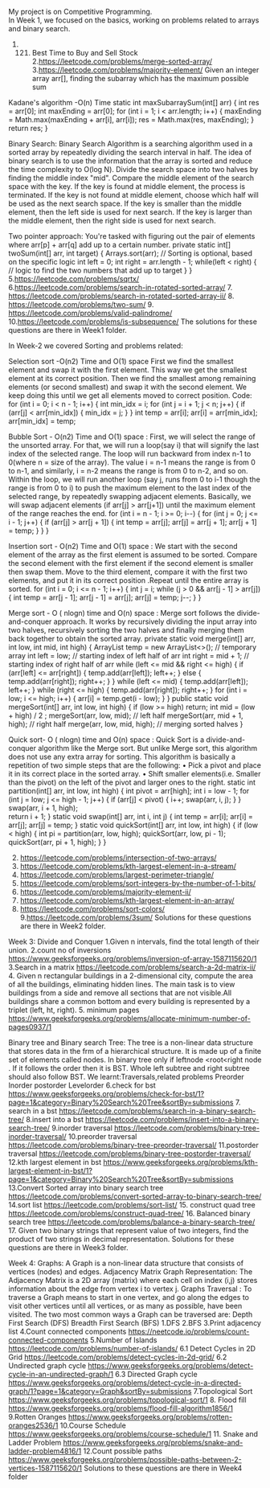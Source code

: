My project is on Competitive Programming.<br>
In Week 1, we focused on the basics, working on problems related to arrays and binary search.  
1. 121. Best Time to Buy and Sell Stock
2.https://leetcode.com/problems/merge-sorted-array/
3.https://leetcode.com/problems/majority-element/
Given an integer array arr[], finding the subarray which has the maximum possible sum

Kadane's algorithm -O(n) Time
static int maxSubarraySum(int[] arr) {
        int res = arr[0];
        int maxEnding = arr[0];
        for (int i = 1; i < arr.length; i++) {
            maxEnding = Math.max(maxEnding + arr[i], arr[i]);
            res = Math.max(res, maxEnding);
        }
        return res;
    }
    
Binary Search:
Binary Search Algorithm is a searching algorithm used in a sorted array by repeatedly dividing the search interval in half. The idea of binary search is to use the information that the array is sorted and reduce the time complexity to O(log N). 
Divide the search space into two halves by finding the middle index "mid".
Compare the middle element of the search space with the key. 
If the key is found at middle element, the process is terminated.
If the key is not found at middle element, choose which half will be used as the next search space.
If the key is smaller than the middle element, then the left side is used for next search.
If the key is larger than the middle element, then the right side is used for next search.

Two pointer approach:
You're tasked with figuring out the pair of elements where arr[p] + arr[q] add up to a certain number. 
private static int[] twoSum(int[] arr, int target) {
    Arrays.sort(arr); // Sorting is optional, based on the specific logic
    int left = 0;
    int right = arr.length - 1;
    while(left < right) {
        // logic to find the two numbers that add up to target
    }
}
5.https://leetcode.com/problems/sqrtx/
6.https://leetcode.com/problems/search-in-rotated-sorted-array/
7. https://leetcode.com/problems/search-in-rotated-sorted-array-ii/
8. https://leetcode.com/problems/two-sum/
9. https://leetcode.com/problems/valid-palindrome/
10.https://leetcode.com/problems/is-subsequence/
The solutions for these questions are there in Week1 folder.

In Week-2 we covered Sorting and problems related:

Selection sort -O(n2) Time and O(1) space 
First we find the smallest element and swap it with the first element. This way we get the 
smallest element at its correct position. Then we find the smallest among remaining 
elements (or second smallest) and swap it with the second element. We keep doing this until 
we get all elements moved to correct position. 
Code: 
  for (int i = 0; i < n - 1; i++) { 
  int min_idx = i; 
  for (int j = i + 1; j < n; j++) { 
  if (arr[j] < arr[min_idx]) { 
  min_idx = j; 
  } 
  } 
  int temp = arr[i]; 
  arr[i] = arr[min_idx]; 
  arr[min_idx] = temp; 

Bubble Sort - O(n2) Time and O(1) space : 
First, we will select the range of the unsorted array. For that, we will run a loop(say i) that 
will signify the last index of the selected range. The loop will run backward from index n-1 to 
0(where n = size of the array). The value i = n-1 means the range is from 0 to n-1, and 
similarly, i = n-2 means the range is from 0 to n-2, and so on. 
Within the loop, we will run another loop (say j, runs from 0 to i-1 though the range is from 
0 to i) to push the maximum element to the last index of the selected range, by repeatedly 
swapping adjacent elements. 
Basically, we will swap adjacent elements (if arr[j] > arr[j+1]) until the maximum element of 
the range reaches the end. 
for (int i = n - 1; i >= 0; i--) { 
for (int j = 0; j <= i - 1; j++) { 
if (arr[j] > arr[j + 1]) { 
int temp = arr[j]; 
arr[j] = arr[j + 1]; 
arr[j + 1] = temp; 
} 
} 
}

Insertion sort - O(n2) Time and O(1) space : 
We start with the second element of the array as the first element is assumed to be sorted. 
Compare the second element with the first element if the second element is smaller then 
swap them. Move to the third element, compare it with the first two elements, and put it in 
its correct position .Repeat until the entire array is sorted. 
for (int i = 0; i <= n - 1; i++) { 
int j = i; 
while (j > 0 && arr[j - 1] > arr[j]) { 
int temp = arr[j - 1]; 
arr[j - 1] = arr[j]; 
arr[j] = temp; 
j--; 
} 
}

Merge sort - O ( nlogn) time and O(n) space : 
Merge sort follows the divide-and-conquer approach. It works by recursively dividing the 
input array into two halves, recursively sorting the two halves and finally merging them back 
together to obtain the sorted array. 
private static void merge(int[] arr, int low, int mid, int high) { 
        ArrayList<Integer> temp = new ArrayList<>(); // temporary array 
        int left = low;      // starting index of left half of arr 
        int right = mid + 1;   // starting index of right half of arr 
        while (left <= mid && right <= high) { 
            if (arr[left] <= arr[right]) { 
                temp.add(arr[left]); 
                left++; 
            } else { 
                temp.add(arr[right]); 
                right++; 
            } 
        } 
        while (left <= mid) { 
            temp.add(arr[left]); 
            left++; 
        } 
        while (right <= high) { 
            temp.add(arr[right]); 
            right++; 
        } 
        for (int i = low; i <= high; i++) { 
            arr[i] = temp.get(i - low); 
        } 
    } 
    public static void mergeSort(int[] arr, int low, int high) { 
if (low >= high) return; 
int mid = (low + high) / 2 ; 
mergeSort(arr, low, mid);  // left half 
mergeSort(arr, mid + 1, high); // right half 
merge(arr, low, mid, high);  // merging sorted halves 
}

Quick sort- O ( nlogn) time and O(n) space : 
Quick Sort is a divide-and-conquer algorithm like the Merge sort. But unlike Merge sort, this 
algorithm does not use any extra array for sorting. 
This algorithm is basically a repetition of two simple steps that are the following: 
• Pick a pivot and place it in its correct place in the sorted array. 
• Shift smaller elements(i.e. Smaller than the pivot) on the left of the pivot and larger 
ones to the right. 
static int partition(int[] arr, int low, int high) { 
int pivot = arr[high]; 
int i = low - 1; 
for (int j = low; j <= high - 1; j++) { 
if (arr[j] < pivot) { 
i++; 
swap(arr, i, j); 
} 
} 
swap(arr, i + 1, high);   
return i + 1; 
} 
static void swap(int[] arr, int i, int j) { 
int temp = arr[i]; 
arr[i] = arr[j]; 
arr[j] = temp; 
} 
static void quickSort(int[] arr, int low, int high) { 
if (low < high) { 
int pi = partition(arr, low, high); 
quickSort(arr, low, pi - 1); 
quickSort(arr, pi + 1, high); 
} 
}

2. https://leetcode.com/problems/intersection-of-two-arrays/
3. https://leetcode.com/problems/kth-largest-element-in-a-stream/
4. https://leetcode.com/problems/largest-perimeter-triangle/
5. https://leetcode.com/problems/sort-integers-by-the-number-of-1-bits/
6. https://leetcode.com/problems/majority-element-ii/
7. https://leetcode.com/problems/kth-largest-element-in-an-array/
8. https://leetcode.com/problems/sort-colors/
9.https://leetcode.com/problems/3sum/
Solutions for these questions are there in Week2 folder.

Week 3: Divide and Conquer
1.Given n intervals, find the total length of their union.
2.count no of inversions
https://www.geeksforgeeks.org/problems/inversion-of-array-1587115620/1 
3.Search in a matrix
https://leetcode.com/problems/search-a-2d-matrix-ii/
4. Given n rectangular buildings in a 2-dimensional city, compute the area of all the buildings, eliminating hidden lines. The main task is to view buildings from a side and remove all sections that are not visible.All buildings share a common bottom and every building is represented by a triplet (left, ht, right).
5. minimum pages
https://www.geeksforgeeks.org/problems/allocate-minimum-number-of-pages0937/1

Binary tree and Binary search Tree:
The tree is a non-linear data structure that stores data in the frm of a hierarchical structure. It is made up of a finite set of elements called nodes.
In binary tree only if leftnode <root<right node . If it follows the order then it is BST. Whole left subtree and right subtree should also follow BST.
 We learnt:Traversals,related problems
 Preorder
 Inorder
 postorder
 Levelorder
6.check for bst
https://www.geeksforgeeks.org/problems/check-for-bst/1?page=1&category=Binary%20Search%20Tree&sortBy=submissions
7. search in a bst
https://leetcode.com/problems/search-in-a-binary-search-tree/
8.insert into a bst
https://leetcode.com/problems/insert-into-a-binary-search-tree/
9.inorder traversal
https://leetcode.com/problems/binary-tree-inorder-traversal/
10.preorder traversal
https://leetcode.com/problems/binary-tree-preorder-traversal/
11.postorder traversal
https://leetcode.com/problems/binary-tree-postorder-traversal/
12.kth largest element in bst
https://www.geeksforgeeks.org/problems/kth-largest-element-in-bst/1?page=1&category=Binary%20Search%20Tree&sortBy=submissions
13.Convert Sorted array into binary search tree
https://leetcode.com/problems/convert-sorted-array-to-binary-search-tree/
14.sort list
https://leetcode.com/problems/sort-list/
15. construct quad tree
https://leetcode.com/problems/construct-quad-tree/
16. Balanced binary search tree
https://leetcode.com/problems/balance-a-binary-search-tree/
17. Given two binary strings that represent value of two integers, find the product of two strings in decimal representation.
 Solutions for these questions are there in Week3 folder.
 
Week 4: Graphs:
A Graph is a non-linear data structure that consists of vertices (nodes) and edges.
Adjacency Matrix Graph Representation:
The Adjacency Matrix is a 2D array (matrix) where each cell on index (i,j) stores information about the edge from vertex i to vertex j.
Graphs Traversal : To traverse a Graph means to start in one vertex, and go along the edges to visit other vertices until all vertices, or as many as possible, have been visited.
The two most common ways a Graph can be traversed are:
Depth First Search (DFS)
Breadth First Search (BFS)
1.DFS
2.BFS
3.Print adjacency list
4.Count connected components
https://neetcode.io/problems/count-connected-components
5.Number of Islands
https://leetcode.com/problems/number-of-islands/
6.1 Detect Cycles in 2D Grid
https://leetcode.com/problems/detect-cycles-in-2d-grid/
6.2 Undirected graph cycle
https://www.geeksforgeeks.org/problems/detect-cycle-in-an-undirected-graph/1
6.3 Directed Graph cycle
https://www.geeksforgeeks.org/problems/detect-cycle-in-a-directed-graph/1?page=1&category=Graph&sortBy=submissions
7.Topological Sort
https://www.geeksforgeeks.org/problems/topological-sort/1
8. Flood fill
https://www.geeksforgeeks.org/problems/flood-fill-algorithm1856/1
9.Rotten Oranges
https://www.geeksforgeeks.org/problems/rotten-oranges2536/1
10.Course Schedule
https://www.geeksforgeeks.org/problems/course-schedule/1
11. Snake and Ladder Problem
https://www.geeksforgeeks.org/problems/snake-and-ladder-problem4816/1
12.Count possible paths
https://www.geeksforgeeks.org/problems/possible-paths-between-2-vertices-1587115620/1
Solutions to these questions are there in Week4 folder
